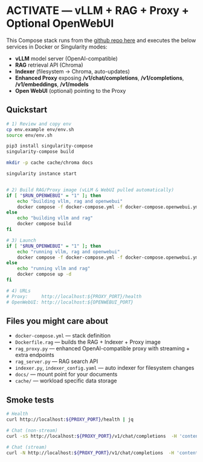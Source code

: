 # ACTIVATE — vLLM + RAG + Proxy + Optional OpenWebUI

This Compose stack runs from the [github repo here](https://github.com/parallelworks/activate-rag-vllm-compose) and executes the below services in Docker or Singularity modes:

- **vLLM** model server (OpenAI-compatible)
- **RAG** retrieval API (Chroma)
- **Indexer** (filesystem → Chroma, auto-updates)
- **Enhanced Proxy** exposing **/v1/chat/completions**, **/v1/completions**, **/v1/embeddings**, **/v1/models**
- **Open WebUI** (optional) pointing to the Proxy

## Quickstart
```bash
# 1) Review and copy env
cp env.example env/env.sh
source env/env.sh

pip3 install singularity-compose
singularity-compose build

mkdir -p cache cache/chroma docs

singularity instance start 


# 2) Build RAG/Proxy image (vLLM & WebUI pulled automatically)
if [ "$RUN_OPENWEBUI" = "1" ]; then
    echo "building vllm, rag and openwebui"
    docker compose -f docker-compose.yml -f docker-compose.openwebui.yml build
else
    echo "building vllm and rag"
    docker compose build
fi

# 3) Launch
if [ "$RUN_OPENWEBUI" = "1" ]; then
    echo "running vllm, rag and openwebui"
    docker compose -f docker-compose.yml -f docker-compose.openwebui.yml up -d
else
    echo "running vllm and rag"
    docker compose up -d
fi

# 4) URLs
# Proxy:     http://localhost:${PROXY_PORT}/health
# OpenWebUI: http://localhost:${OPENWEBUI_PORT}
```

## Files you might care about
- `docker-compose.yml` — stack definition
- `Dockerfile.rag` — builds the RAG + Indexer + Proxy image
- `rag_proxy.py` — enhanced OpenAI-compatible proxy with streaming + extra endpoints
- `rag_server.py` — RAG search API
- `indexer.py`, `indexer_config.yaml` — auto indexer for filesystem changes
- `docs/` — mount point for your documents
- `cache/` — workload specific data storage

## Smoke tests
```bash
# Health
curl http://localhost:${PROXY_PORT}/health | jq

# Chat (non-stream)
curl -sS http://localhost:${PROXY_PORT}/v1/chat/completions  -H 'content-type: application/json'  -d '{"model":"'"${MODEL_NAME}"'","messages":[{"role":"user","content":"Summarize the docs."}], "max_tokens":200}' | jq

# Chat (stream)
curl -N http://localhost:${PROXY_PORT}/v1/chat/completions  -H 'content-type: application/json'  -d '{"model":"'"${MODEL_NAME}"'","messages":[{"role":"user","content":"Hello"}], "stream": true}'
```
